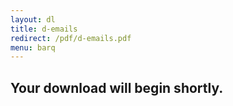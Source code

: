 ```yaml
---
layout: dl
title: d-emails
redirect: /pdf/d-emails.pdf
menu: barq
---
```

## Your download will begin shortly.
